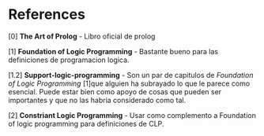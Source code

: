 # References

[0] **The Art of Prolog** - Libro oficial de prolog

[1] **Foundation of Logic Programming** - Bastante bueno para las definiciones de programacion logica.

[1.2] **Support-logic-programming** - Son un par de capitulos de *Foundation of Logic Programming* [1]que alguien ha subrayado lo que le parece como esencial. Puede estar bien como apoyo de cosas que pueden ser importantes y que no las habria considerado como tal.

[2] **Constriant Logic Programming** - Usar como complemento a Foundation of logic programming para definiciones de CLP.
